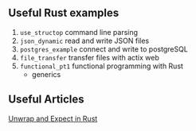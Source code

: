 ## Useful Rust examples

1. `use_structop`  command line parsing
2. `json_dynamic`  read and write JSON files
3. `postgres_example` connect and write to postgreSQL 
4. `file_transfer` transfer files with actix web
5. `functional_pt1` functional programming with Rust
    - generics

## Useful Articles

[Unwrap and Expect in Rust](https://jakedawkins.com/2020-04-16-unwrap-expect-rust/)